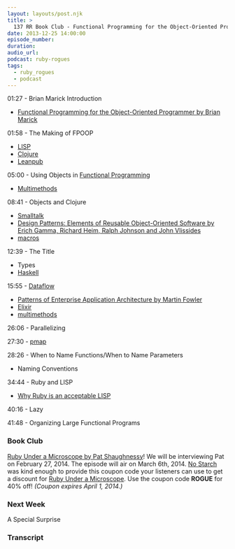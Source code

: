 ```yaml
---
layout: layouts/post.njk
title: >
  137 RR Book Club - Functional Programming for the Object-Oriented Programmer with Brian Marick
date: 2013-12-25 14:00:00
episode_number:
duration:
audio_url:
podcast: ruby-rogues
tags:
  - ruby_rogues
  - podcast
---
```


01:27 - Brian Marick Introduction

- [Functional Programming for the Object-Oriented Programmer by Brian Marick](https://leanpub.com/fp-oo)

01:58 - The Making of FPOOP

- [LISP](<https://en.wikipedia.org/wiki/Lisp_(programming_language)>)
- [Clojure](https://clojure.org/)
- [Leanpub](https://leanpub.com/)

05:00 - Using Objects in [Functional Programming](https://en.wikipedia.org/wiki/Functional_programming)

- [Multimethods](https://clojure.org/multimethods)

08:41 - Objects and Clojure

- [Smalltalk](https://en.wikipedia.org/wiki/Smalltalk)
- [Design Patterns: Elements of Reusable Object-Oriented Software by Erich Gamma, Richard Heim, Ralph Johnson and John Vlissides](https://www.amazon.com/gp/product/0201633612/ref=as_li_qf_sp_asin_il_tl?ie=UTF8&camp=1789&creative=9325&creativeASIN=0201633612&linkCode=as2&tag=chamaxwoo-20)
- [macros](https://clojure.org/macros)

12:39 - The Title

- Types
- [Haskell](https://www.haskell.org/)

15:55 - [Dataflow](https://en.wikipedia.org/wiki/Dataflow)

- [Patterns of Enterprise Application Architecture by Martin Fowler](https://www.amazon.com/gp/product/0321127420/ref=as_li_qf_sp_asin_il_tl?ie=UTF8&camp=1789&creative=9325&creativeASIN=0321127420&linkCode=as2&tag=chamaxwoo-20)
- [Elixir](https://elixir-lang.org/)
- [multimethods](https://clojure.org/multimethods)

26:06 - Parallelizing

27:30 - [pmap](https://clojuredocs.org/clojure_core/clojure.core/pmap)

28:26 - When to Name Functions/When to Name Parameters

- Naming Conventions

34:44 - Ruby and LISP

- [Why Ruby is an acceptable LISP](https://www.randomhacks.net/articles/2005/12/03/why-ruby-is-an-acceptable-lisp)

40:16 - Lazy

41:48 - Organizing Large Functional Programs

### Book Club

[Ruby Under a Microscope by Pat Shaughnessy](https://patshaughnessy.net/ruby-under-a-microscope)! We will be interviewing Pat on February 27, 2014. The episode will air on March 6th, 2014.&nbsp;[No Starch](https://www.nostarch.com/) was kind enough to provide this coupon code your listeners can use to get a discount for&nbsp;[Ruby Under a Microscope](https://nostarch.com/rum). Use the coupon code **ROGUE** for 40% off! _(Coupon expires April 1, 2014.)_

### Next Week

A Special Surprise

### Transcript

